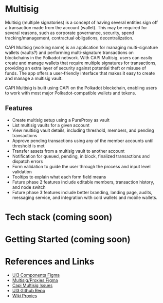 # Multisig

Multisig (multiple signatories) is a concept of having several entities sign off a transaction made from the account (wallet). This may be required for several reasons, such as corporate governance, security, spend tracking/management, contractual obligations, decentralization.

CAPI Multisig (working name) is an application for managing multi-signature wallets (vaults?) and performing multi-signature transactions on blockchains in the Polkadot network.
With CAPI Multisig, users can easily create and manage wallets that require multiple signatures for transactions, providing an extra layer of security against potential theft or misuse of funds.
The app offers a user-friendly interface that makes it easy to create and manage a multisig vault.

CAPI Multisig is built using CAPI on the Polkadot blockchain, enabling users to work with most major Polkadot-compatible wallets and tokens.

## Features

- Create multisig setup using a PureProxy as vault
- List multisig vaults for a given account
- View multisig vault details, including threshold, members, and pending transactions
- Approve pending transactions using any of the member accounts until threshold is met
- Transfer assets from a multisig vault to another account
- Notification for queued, pending, in block, finalized transactions and dispatch errors
- Form validation to guide the user through the process and input level validation
- Tooltips to explain what each form field means
- Future phase 2 features include editable members, transaction history, and node switch
- Future phase 3 features include better branding, landing page, audits, messaging service, and integration with cold wallets and mobile wallets.

# Tech stack (coming soon)

# Getting Started (coming soon)

# References and Links

- [UI3 Components Figma](https://www.figma.com/file/w7tmesabD9ylgQ0RgmB6tK/UI3-components?node-id=722%3A6917&t=H52yPh9xTNJcnb0C-0)
- [Multisig/Proxies Figma](https://www.figma.com/file/A1Tm8cDoNapzj4dqG83LjP/0.1-%2F-Multisig-%2B-Proxies?node-id=0%3A1&t=XZvryFSud5b1I4tV-0)
- [Capi Multisig Issues](https://github.com/paritytech/capi-multisig-app/issues)
- [UI3 Github Repo](https://github.com/paritytech/ui3)
- [Wiki Proxies](https://wiki.polkadot.network/docs/learn-proxies)
